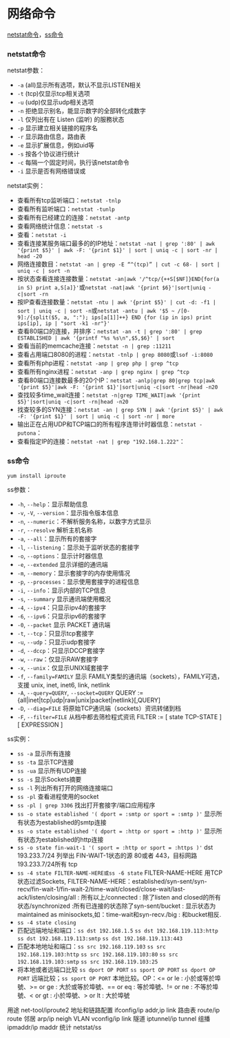 网络命令
==========
[netstat命令](#netstat命令)，[ss命令](#ss命令)

### netstat命令

netstat参数：
* `-a` (all)显示所有选项，默认不显示LISTEN相关
* `-t` (tcp)仅显示tcp相关选项
* `-u` (udp)仅显示udp相关选项
* `-n` 拒绝显示别名，能显示数字的全部转化成数字
* `-l` 仅列出有在 Listen (监听) 的服務状态
* `-p` 显示建立相关链接的程序名
* `-r` 显示路由信息，路由表
* `-e` 显示扩展信息，例如uid等
* `-s` 按各个协议进行统计
* `-c` 每隔一个固定时间，执行该netstat命令
* `-i` 显示是否有网络错误或

netstat实例：
* 查看所有tcp监听端口：`netstat -tnlp`
* 查看所有监听端口：`netstat -tunlp`
* 查看所有已经建立的连接：`netstat -antp`
* 查看网络统计信息：`netstat -s`
* 查看：`netstat -i`
* 查看连接某服务端口最多的的IP地址：`netstat -nat | grep ':80' | awk '{print $5}' | awk -F: '{print $1}' | sort | uniq -c | sort -nr | head -20`
* 网络连接数目：`netstat -an | grep -E “^(tcp)” | cut -c 68- | sort | uniq -c | sort -n`
* 按状态查看连接连接数量：`netstat -an|awk '/^tcp/{++S[$NF]}END{for(a in S) print a,S[a]}'`或`netstat -nat|awk '{print $6}'|sort|uniq -c|sort -rn`
* 按IP查看连接数量：`netstat -ntu | awk '{print $5}' | cut -d: -f1 | sort | uniq -c | sort -n`或`netstat -antu | awk '$5 ~ /[0-9]:/{split($5, a, ":"); ips[a[1]]++} END {for (ip in ips) print ips[ip], ip | "sort -k1 -nr"}'`
* 查看80端口的连接，并排序：`netstat -an -t | grep ':80' | grep ESTABLISHED | awk '{printf "%s %s\n",$5,$6}' | sort`
* 查看当前的memcache连接：`netstat -n | grep :11211`
* 查看占用端口8080的进程：`netstat -tnlp | grep 8080`或`lsof -i:8080`
* 查看所有php进程：`netstat -anp | grep php | grep ^tcp`
* 查看所有nginx进程：`netstat -anp | grep nginx | grep ^tcp`
* 查看80端口连接数最多的20个IP：`netstat -anlp|grep 80|grep tcp|awk '{print $5}'|awk -F: '{print $1}'|sort|uniq -c|sort -nr|head -n20`
* 查找较多time_wait连接：`netstat -n|grep TIME_WAIT|awk '{print $5}'|sort|uniq -c|sort -rn|head -n20`
* 找查较多的SYN连接：`netstat -an | grep SYN | awk '{print $5}' | awk -F: '{print $1}' | sort | uniq -c | sort -nr | more`
* 输出正在占用UDP和TCP端口的所有程序连带计时器信息：`netstat -putona`：
* 查看指定IP的连接：`netstat -nat | grep "192.168.1.222"`：

### ss命令

```sh
yum install iproute
```

ss参数：
* `-h`, `--help`：显示帮助信息
* `-v`, `-V`, `--version`：显示指令版本信息
* `-n`, `--numeric`：不解析服务名称，以数字方式显示
* `-r`, `--resolve` 解析主机名称
* `-a`, `--all`：显示所有的套接字
* `-l`, `--listening`：显示处于监听状态的套接字
* `-o`, `--options`：显示计时器信息
* `-e`, `--extended` 显示详细的通讯端
* `-m`, `--memory`：显示套接字的内存使用情况
* `-p`, `--processes`：显示使用套接字的进程信息
* `-i`, `--info`：显示内部的TCP信息
* `-s`, `--summary` 显示通讯端使用概况
* `-4`, `--ipv4`：只显示ipv4的套接字
* `-6`, `--ipv6`：只显示ipv6的套接字
* `-0`, `--packet` 显示 PACKET 通讯端
* `-t`, `--tcp`：只显示tcp套接字
* `-u`, `--udp`：只显示udp套接字
* `-d`, `--dccp`：只显示DCCP套接字
* `-w`, `--raw`：仅显示RAW套接字
* `-x`, `--unix`：仅显示UNIX域套接字
* `-f`, `--family=FAMILY` 显示 FAMILY类型的通讯端（sockets），FAMILY可选，支援 unix, inet, inet6, link, netlink
* `-A`, `--query=QUERY`, `--socket=QUERY` QUERY := {all|inet|tcp|udp|raw|unix|packet|netlink}[,QUERY]
* `-D`, `--diag=FILE` 将原始TCP通讯端（sockets）资讯转储到档
* `-F`, `--filter=FILE` 从档中都去筛检程式资讯 FILTER := [ state TCP-STATE ] [ EXPRESSION ]

ss实例：
* `ss -a` 显示所有连接
* `ss -ta` 显示TCP连接
* `ss -ua` 显示所有UDP连接
* `ss -s` 显示Sockets摘要
* `ss -l` 列出所有打开的网络连接端口
* `ss -pl` 查看进程使用的socket
* `ss -pl | grep 3306` 找出打开套接字/端口应用程序
* `ss -o state established '( dport = :smtp or sport = :smtp )'` 显示所有状态为established的smtp连接
* `ss -o state established '( dport = :http or sport = :http )'` 显示所有状态为established的http连接
* `ss -o state fin-wait-1 '( sport = :http or sport = :https )'` dst 193.233.7/24 列举出 FIN-WAIT-1状态的源 80或者 443，目标网路 193.233.7/24所有 tcp
* `ss -4 state FILTER-NAME-HERE或ss -6 state` FILTER-NAME-HERE 用TCP 状态过滤Sockets, FILTER-NAME-HERE：established/syn-sent/syn-recv/fin-wait-1/fin-wait-2/time-wait/closed/close-wait/last-ack/listen/closing/all : 所有以上/connected : 除了listen and closed的所有状态/synchronized :所有已连接的状态除了syn-sent/bucket : 显示状态为maintained as minisockets,如：time-wait和syn-recv./big : 和bucket相反.
* `ss -4 state closing`
* 匹配远端地址和端口：`ss dst 192.168.1.5` `ss dst 192.168.119.113:http` `ss dst 192.168.119.113:smtp` `ss dst 192.168.119.113:443`
* 匹配本地地址和端口：`ss src 192.168.119.103` `ss src 192.168.119.103:http` `ss src 192.168.119.103:80` `ss src 192.168.119.103:smtp` `ss src 192.168.119.103:25`
* 将本地或者远端口比较 `ss dport OP PORT` `ss sport OP PORT` `ss dport OP PORT` 远端比较；`ss sport OP PORT` 本地比较。OP：<= or le : 小於或等於埠號、>= or ge : 大於或等於埠號、== or eq : 等於埠號、!= or ne : 不等於埠號、< or gt : 小於埠號、> or lt : 大於埠號


用途	net-tool/iproute2
地址和链路配置 ifconfig/ip addr,ip link
路由表 route/ip route
邻居 arp/ip neigh
VLAN vconfig/ip link
隧道 iptunnel/ip tunnel
组播 ipmaddr/ip maddr
统计 netstat/ss


